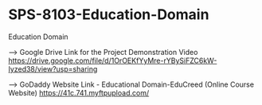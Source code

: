 # SPS-8103-Education-Domain
Education Domain

--> Google Drive Link for the Project Demonstration Video 
           https://drive.google.com/file/d/1OrOEKfYyMre-rYBySiFZC6kW-Iyzed38/view?usp=sharing
           
          
--> GoDaddy Website Link - Educational Domain-EduCreed (Online Course Website)
           https://41c.741.myftpupload.com/
